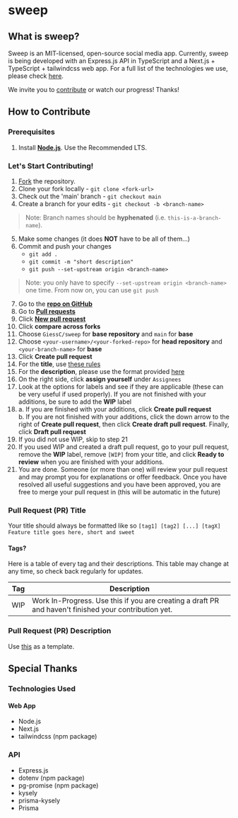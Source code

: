 # sweep
## What is sweep?
Sweep is an MIT-licensed, open-source social media app. Currently, sweep is being developed with an Express.js API in TypeScript and a Next.js + TypeScript + tailwindcss web app. For a full list of the technologies we use, please check [here](#technologies-used).

We invite you to [contribute](#how-to-contribute) or watch our progress! Thanks!

## How to Contribute
### Prerequisites
1. Install **[Node.js](https://nodejs.org/en)**. Use the Recommended LTS.

### Let's Start Contributing!
1. [Fork](https://guides.github.com/activities/forking/) the repository.
2. Clone your fork locally - `git clone <fork-url>`
3. Check out the 'main' branch - `git checkout main`
4. Create a branch for your edits - `git checkout -b <branch-name>` 
> Note: Branch names should be **hyphenated** (i.e. `this-is-a-branch-name`).
5. Make some changes (it does **NOT** have to be all of them...)
6. Commit and push your changes 
    - `git add .` 
    - `git commit -m "short description"` 
    - `git push --set-upstream origin <branch-name>`
> Note: you only have to specify `--set-upstream origin <branch-name>` one time. From now on, you can use `git push`
7. Go to the **[repo on GitHub](https://github.com/GiessC/sweep)**
8. Go to **[Pull requests](https://github.com/GiessC/sweep/pulls)**
9. Click **[New pull request](https://github.com/GiessC/sweep/compare)**
10. Click **compare across forks**
11. Choose `GiessC/sweep` for **base repository** and `main` for **base**
12. Choose `<your-username>/<your-forked-repo>` for **head repository** and `<your-branch-name>` for **base**
13. Click **Create pull request**
14. For the **title**, use [these rules](#pull-request-pr-title)
15. For the **description**, please use the format provided [here](#description-format)
16. On the right side, click **assign yourself** under `Assignees`
17. Look at the options for labels and see if they are applicable (these can be very useful if used properly). If you are not finished with your additions, be sure to add the **WIP** label
18. a. If you are finished with your additions, click **Create pull request**
<br />b. If you are not finished with your additions, click the down arrow to the right of **Create pull request**, then click **Create draft pull request**. Finally, click **Draft pull request**
19. If you did not use WIP, skip to step 21
20. If you used WIP and created a draft pull request, go to your pull request, remove the **WIP** label, remove `[WIP]` from your title, and click **Ready to review** when you are finished with your additions.
21. You are done. Someone (or more than one) will review your pull request and may prompt you for explanations or offer feedback. Once you have resolved all useful suggestions and you have been approved, you are free to merge your pull request in (this will be automatic in the future)

### Pull Request (PR) Title
Your title should always be formatted like so `[tag1] [tag2] [...] [tagX] Feature title goes here, short and sweet`

#### Tags?
Here is a table of every tag and their descriptions. This table may change at any time, so check back regularly for updates.

| **Tag** | **Description** |
----------|-----------------|
| WIP | Work In-Progress. Use this if you are creating a draft PR and haven't finished your contribution yet. |

### Pull Request (PR) Description
Use [this](reference/pr_description.txt) as a template.

## Special Thanks
### Technologies Used
#### Web App
- Node.js
- Next.js
- tailwindcss (npm package)

### API
- Express.js
- dotenv (npm package)
- pg-promise (npm package)
- kysely
- prisma-kysely
- Prisma
